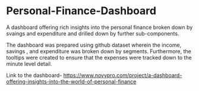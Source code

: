 # Personal-Finance-Dashboard
A dashboard offering rich insights into the personal finance broken down by svaings and expenditure and drilled down by further sub-components.

The dashboard was prepared using github dataset wherein the income, savings , and expenditure was broken down by segments. Furthermore, the tooltips were created to ensure that the expenses were tracked down to the minute level detail.

Link to the dashboard- https://www.novypro.com/project/a-dashboard-offering-insights-into-the-world-of-personal-finance

